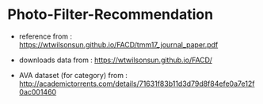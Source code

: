 # Photo-Filter-Recommendation

- reference from : https://wtwilsonsun.github.io/FACD/tmm17_journal_paper.pdf
- downloads data from : https://wtwilsonsun.github.io/FACD/

- AVA dataset (for category) from : http://academictorrents.com/details/71631f83b11d3d79d8f84efe0a7e12f0ac001460